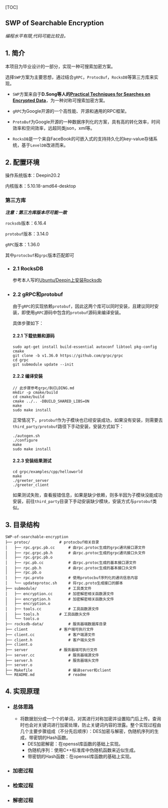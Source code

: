 [TOC]

## SWP of Searchable Encryption

*编程水平有限,代码可能比较丑。*

## 1. 简介

本项目为毕业设计的一部分，实现一种可搜索加密方案。


选择`SWP`方案为主要思想，通过结合`gRPC`，`ProtocBuf`，`RocksDB`等第三方库来实现。

+ `SWP`方案来自于**D.Song等人的[Practical Techniques for Searches on Encrypted Data](http://ieeexplore.ieee.org/abstract/document/848445/)**，为一种对称可搜索加密方案。

+ `gRPC`为Google开源的一个高性能、开源和通用的RPC框架。
+ `ProtoBuf`为Google开源的一种数据序列化的方案，具有高的转化效率，时间效率和空间效率，远超同类json，xml等。
+ `RocksDB`是一个来自FaceBook的可嵌入式的支持持久化的key-value存储系统，基于`LevelDB`改进而来。

## 2. 配置环境

操作系统版本：Deepin20.2 

内核版本：5.10.18-amd64-desktop

### 第三方库

***注意：第三方库版本尽可能一致***

`rocksdb`版本：6.16.4

`protobuf`版本：3.14.0

`gRPC`版本：1.36.0

其中`protocbuf`和`grpc`版本匹配即可

+ ### 2.1 RocksDB

  参考本人写的[Ubuntu/Deepin上安装Rocksdb](https://www.jianshu.com/p/575b2e27b028)

+ ### 2.2 gRPC和protobuf

  由于`gRPC`的实现依赖`protobuf`，因此这两个库可以同时安装，且建议同时安装，即使用`gRPC`源码中包含的`protobuf`源码来编译安装。

  具体步骤如下：

  #### 2.2.1 下载依赖和源码

  ```shell
  sudo apt-get install build-essential autoconf libtool pkg-config cmake
  git clone -b v1.36.0 https://github.com/grpc/grpc
  cd grpc
  git submodule update --init
  ```

  #### 2.2.2 编译安装

  ```shell
  // 此步骤参考grpc/BUILDING.md
  mkdir -p cmake/build
  cd cmake/build
  cmake ../.. -DBUILD_SHARED_LIBS=ON
  make
  sudo make install
  ```

  正常情况下，`protobuf`作为子模块也已经安装成功，如果没有安装，则需要去`third_party/protobuf`路径下手动安装，安装方式如下：

  ```shell
  ./autogen.sh
  ./configure
  make
  sudo make install
  ```

  #### 2.2.3 安装结果测试

  ```shell
  cd grpc/examples/cpp/helloworld
  make
  ./greeter_server
  ./greeter_client
  ```

  如果测试失败，查看报错信息，如果是缺少依赖，则多半因为子模块没能成功安装，前往`third_party`目录下手动安装缺少模块，安装方式与`protobuf`类似。

## 3. 目录结构

```
SWP-of-searchable-encryption
├── protoc/				# protocbuf相关目录
│	├── rpc.grpc.pb.cc		# 由rpc.protoc生成的grpc通讯接口源文件
│	├── rpc.grpc.pb.h		# 由rpc.protoc生成的grpc通讯接口头文件
│	├── rpc.grpc.pb.o		
│	├── rpc.pb.cc			# 由rpc.protoc生成的基本接口源文件
│	├── rpc.pb.h			# 由rpc.protoc生成的基本接口头文件
│	├── rpc.pb.o			
│	├── rpc.proto			# 使用protocbuf序列化的通讯信息内容
│	└── updateprotoc.sh		# 将rpc.proto生成接口的脚本
├── submodule/				# 工具类文件
│	├── encryption.cc		# 加密解密相关函数源文件
│	├── encryption.h		# 加密解密相关函数头文件
│	├── encryption.o		
│	├── tools.cc			# 工具函数源文件
│	├── tools.h			# 工具函数头文件
│	└── tools.o				
├── rocksdb-data/			# 服务器端数据库目录
├── client				# 客户端可执行文件
├── client.cc				# 客户端源文件
├── client.h				# 客户端头文件
├── client.o					
├── server				# 服务器端可执行文件
├── server.cc				# 服务器端源文件
├── server.h				# 服务器端头文件
├── server.o					
├── Makefile				# 编译server和client
└── README.md				# readme
```

## 4. 实现原理

+ ### 总体思路

  + 将数据划分成一个个的单词，对其进行对称加密并设置陷门后上传。查询时也会对关键词进行加密处理，防止关键词内容的泄露。整个实现过程由几个主要步骤组成（不分先后顺序）：DES加密与解密，伪随机序列的生成，带密钥的Hash函数。
    + DES加密解密：在openssl库函数的基础上实现。
    + 伪随机序列：使用C++标准库中伪随机函数来近似生成。
    + 带密钥的Hash函数：在openssl库函数的基础上实现。

+ ### 加密过程

+ ### 检索过程

+ ### 解密过程